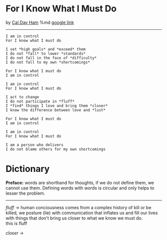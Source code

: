 For I Know What I Must Do
====  
by [Cal Day Ham](https://caldayham.com "go to https://caldayham.com")
%md <a href="https://google.com" target="_blank">google link</a>

----

```
I am in control  
For I know what I must do  

I set *high goals* and *exceed* them  
I do not *fall* to lower *standards*  
I do not fall in the face of *difficulty*  
I do not fall to my own *shortcomings*  

For I know what I must do  
I am in control  
```
```
I am in control  
For I know what I must do  

I act to change  
I do not participate in *fluff*  
I *find* things I love and bring them *closer*  
I know the difference between love and *lust*  

For I know what I must do  
I am in control  
```
```
I am in control  
For I know what I must do  

I am a person who delivers  
I do not blame others for my own shortcomings  
```

Dictionary
====
**Preface:** words are shorthand for thoughts, if we do not define them, we cannot use them. Defining words with words is circular and only helps to lesser the problem.  

----
*fluff* -> human conciousness comes from a complex history of kill or be killed, we posture (lie) with communication that inflates us and fill our lives with things that don't bring us closer to what we know we must do.  
this is fluff  

*closer* -> 